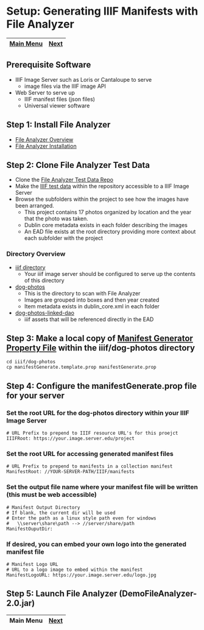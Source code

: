 # Setup: Generating IIIF Manifests with File Analyzer

[Main Menu](README.md) | [Next](demo1.md) 
------------------------- | ------------------------- 

## Prerequisite Software
* IIIF Image Server such as Loris or Cantaloupe to serve 
  * image files via the IIIF image API
* Web Server to serve up 
  * IIIF manifest files (json files)
  * Universal viewer software

## Step 1: Install File Analyzer
* [File Analyzer Overview](https://github.com/Georgetown-University-Libraries/File-Analyzer)
* [File Analyzer Installation](https://github.com/Georgetown-University-Libraries/File-Analyzer/wiki/Installation-instructions)

## Step 2: Clone File Analyzer Test Data
* Clone the [File Analyzer Test Data Repo](https://github.com/Georgetown-University-Libraries/File-Analyzer-Test-Data)
* Make the [IIIF test data](https://github.com/Georgetown-University-Libraries/File-Analyzer-Test-Data/tree/master/iiif) within the repository accessible to a IIIF Image Server
* Browse the subfolders within the project to see how the images have been arranged.  
  * This project contains 17 photos organized by location and the year that the photo was taken.
  * Dublin core metadata exists in each folder describing the images
  * An EAD file exists at the root directory providing more context about each subfolder with the project

### Directory Overview

* [iiif directory](.)
  * Your iiif image server should be configured to serve up the contents of this directory
* [dog-photos](dog-photos)
  * This is the directory to scan with File Analyzer
  * Images are grouped into boxes and then year created
  * Item metadata exists in dublin_core.xml in each folder
* [dog-photos-linked-dao](dog-photos-linked-dao)
  * iiif assets that will be referenced directly in the EAD

## Step 3: Make a local copy of [Manifest Generator Property File](https://github.com/Georgetown-University-Libraries/File-Analyzer/blob/master/demo/src/main/edu/georgetown/library/fileAnalyzer/filetest/iiif/README.md) within the **iiif/dog-photos** directory

    cd iiif/dog-photos
    cp manifestGenerate.template.prop manifestGenerate.prop
	
## Step 4: Configure the manifestGenerate.prop file for your server

### Set the root URL for the dog-photos directory within your IIIF Image Server

    # URL Prefix to prepend to IIIF resource URL's for this proejct
    IIIFRoot: https://your.image.server.edu/project

### Set the root URL for accessing generated manifest files
    # URL Prefix to prepend to manifests in a collection manifest
    ManifestRoot: //YOUR-SERVER-PATH/IIIF/manifests

### Set the output file name where your manifest file will be written (this must be web accessible)

    # Manifest Output Directory
    # If blank, the current dir will be used
    # Enter the path as a linux style path even for windows
    #   \\server\share\path --> //server/share/path
    ManifestOuputDir: 
	
### If desired, you can embed your own logo into the generated manifest file

    # Manifest Logo URL
    # URL to a logo image to embed within the manifest
    ManifestLogoURL: https://your.image.server.edu/logo.jpg
	
## Step 5: Launch File Analyzer (DemoFileAnalyzer-2.0.jar)

**Main Menu** | [Next](demo1.md) 
------------------------- | ------------------------- 
